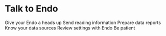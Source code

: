# Talk to Endo

Give your Endo a heads up
Send reading information
Prepare data reports
Know your data sources
Review settings with Endo
Be patient

